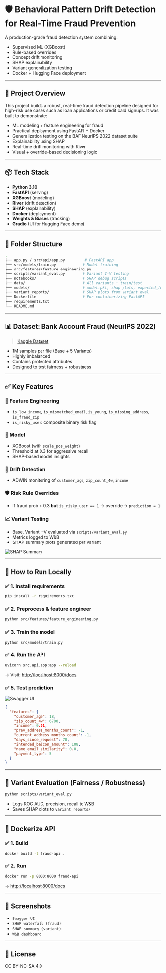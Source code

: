 # 🛡️ Behavioral Pattern Drift Detection for Real-Time Fraud Prevention

A production-grade fraud detection system combining:

* Supervised ML (XGBoost)
* Rule-based overrides
* Concept drift monitoring
* SHAP explainability
* Variant generalization testing
* Docker + Hugging Face deployment

---

## 🚀 Project Overview

This project builds a robust, real-time fraud detection pipeline designed for high-risk use cases such as loan applications or credit card signups. It was built to demonstrate:

* ML modeling + feature engineering for fraud
* Practical deployment using FastAPI + Docker
* Generalization testing on the BAF NeurIPS 2022 dataset suite
* Explainability using SHAP
* Real-time drift monitoring with River
* Visual + override-based decisioning logic

---

## 📦 Tech Stack

* **Python 3.10**
* **FastAPI** (serving)
* **XGBoost** (modeling)
* **River** (drift detection)
* **SHAP** (explainability)
* **Docker** (deployment)
* **Weights & Biases** (tracking)
* **Gradio** (UI for Hugging Face demo)

---

## 📂 Folder Structure

```bash
.
├── app.py / src/api/app.py         # FastAPI app
├── src/models/train.py            # Model training
├── src/features/feature_engineering.py
├── scripts/variant_eval.py        # Variant I-V testing
├── notebooks/                     # SHAP debug scripts
├── data/                          # All variants + train/test
├── models/                        # model.pkl, shap plots, expected_features.pkl
├── variant_reports/               # SHAP plots from variant eval
├── Dockerfile                     # For containerizing FastAPI
├── requirements.txt
└── README.md
```

---

## 📊 Dataset: Bank Account Fraud (NeurIPS 2022)

> [Kaggle Dataset](https://www.kaggle.com/datasets/sgpjesus/bank-account-fraud-dataset-neurips-2022)

* 1M samples per file (Base + 5 Variants)
* Highly imbalanced
* Contains protected attributes
* Designed to test fairness + robustness

---

## ✅ Key Features

### 🧠 Feature Engineering

* `is_low_income`, `is_mismatched_email`, `is_young`, `is_missing_address`, `is_fraud_zip`
* `is_risky_user`: composite binary risk flag

### 🎯 Model

* XGBoost (with `scale_pos_weight`)
* Threshold at 0.3 for aggressive recall
* SHAP-based model insights

### 🔁 Drift Detection

* ADWIN monitoring of `customer_age`, `zip_count_4w`, `income`

### 🛡️ Risk Rule Overrides

* If fraud prob < 0.3 **but** `is_risky_user == 1` → override → `prediction = 1`

### 📈 Variant Testing

* Base, Variant I–V evaluated via `scripts/variant_eval.py`
* Metrics logged to W\&B
* SHAP summary plots generated per variant

![SHAP Summary](./screenshots/shap_variant_iv.png)

---

## 🧪 How to Run Locally

### ✅ 1. Install requirements

```bash
pip install -r requirements.txt
```

### ✅ 2. Preprocess & feature engineer

```bash
python src/features/feature_engineering.py
```

### ✅ 3. Train the model

```bash
python src/models/train.py
```

### ✅ 4. Run the API

```bash
uvicorn src.api.app:app --reload
```

→ Visit: [http://localhost:8000/docs](http://localhost:8000/docs)

### ✅ 5. Test prediction

![Swagger UI](./screenshots/swagger_predict.png)

```json
{
  "features": {
    "customer_age": 18,
    "zip_count_4w": 6700,
    "income": 0.01,
    "prev_address_months_count": -1,
    "current_address_months_count": -1,
    "days_since_request": 78,
    "intended_balcon_amount": 108,
    "name_email_similarity": 0.0,
    "payment_type": 5
  }
}
```

---

## 🧪 Variant Evaluation (Fairness / Robustness)

```bash
python scripts/variant_eval.py
```

* Logs ROC AUC, precision, recall to W\&B
* Saves SHAP plots to `variant_reports/`

---

## 🐳 Dockerize API

### ✅ 1. Build

```bash
docker build -t fraud-api .
```

### ✅ 2. Run

```bash
docker run -p 8000:8000 fraud-api
```

→ [http://localhost:8000/docs](http://localhost:8000/docs)

---

## 📸 Screenshots

* `Swagger UI`
* `SHAP waterfall (fraud)`
* `SHAP summary (variant)`
* `W&B dashboard`

---


## 📄 License

CC BY-NC-SA 4.0
